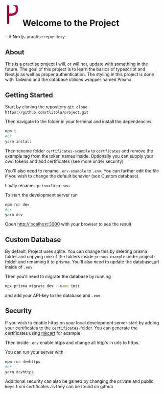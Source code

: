 # <img src="./public/logo.svg" width=50> Welcome to the Project

– A Nextjs practise repository

## About

This is a practise project I will, or will not, update with something in the future. The goal of this project is to learn the basics of typescript and Next.js as well as proper authentication.
The styling in this project is done with Tailwind and the database utilices wrapper named Prisma.

## Getting Started

Start by cloning the repository `git clone https://github.com/tlitola/project.git`

Then navigate to the folder in your terminal and install the dependencies

```bash
npm i
#or
yarn install
```

Then rename folder `certificates-example` to `certficates` and remove the example tag from the token names inside. Optionally you can supply your own tokens and add certificates (see more under security)

You'll also need to rename `.env-example` to `.env`. You can further edit the file if you wish to change the default behavior (see Custom database).

Lastly rename `.prisma` to `prisma`

To start the development server run

```bash
npm run dev
#or
yarn dev
```

Open [http://localhost:3000](http://localhost:3000) with your browser to see the result.

## Custom Database

By default, Project uses sqlite. You can change this by deleting prisma folder and copying one of the folders inside `prisma-example` under project-folder and renaming it to prisma. You'll also need to update the database_url inside of `.env`

Then you'll need to migrate the database by running

```bash
npx prisma migrate dev --name init
```

and add your API-key to the database and `.env`

## Security

If you wish to enable https on your local development server start by adding your certificates to the `certificates`-folder. You can generate the certificates using [mkcert](https://github.com/FiloSottile/mkcert) for example

Then inside `.env` enable https and change all http's in urls to https.

You can run your server with

```bash
npm run devhttps
#or
yarn devhttps
```

Additional security can also be gained by changing the private and public keys from certificates as they can be found on github

